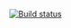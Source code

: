 [![Build status](https://ci.appveyor.com/api/projects/status/536l55su6ys3dssl/branch/main?svg=true)](https://ci.appveyor.com/project/SerhioSanchez/selenidetask/branch/main)
